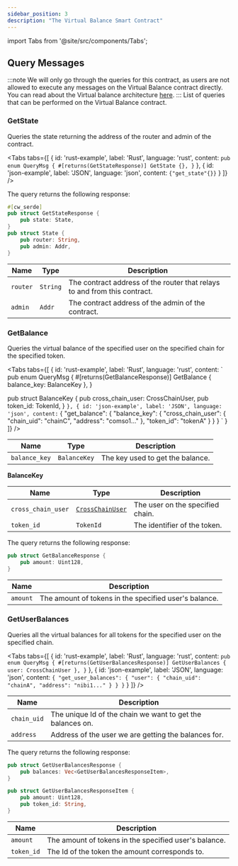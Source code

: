 ```yaml
---
sidebar_position: 3
description: "The Virtual Balance Smart Contract"
---
```

import Tabs from '@site/src/components/Tabs';

## Query Messages 
:::note
We will only go through the queries for this contract, as users are not allowed to execute any messages on the Virtual Balance contract directly.
You can read about the Virtual balance architecture [here](../../Architecture%20Overview/Architecture/Virtual%20Settlement%20Layer/virtual-balances.md).
:::
List of queries that can be performed on the Virtual Balance contract.

### GetState
Queries the state returning the address of the router and admin of the contract.

<Tabs tabs={[
{
id: 'rust-example',
label: 'Rust',
language: 'rust',
content: `
pub enum QueryMsg {
    #[returns(GetStateResponse)]
    GetState {},
}
`
},
{
id: 'json-example',
label: 'JSON',
language: 'json',
content: `
{"get_state"{}}
`
}
]} />

The query returns the following response:

```rust
#[cw_serde]
pub struct GetStateResponse {
    pub state: State,
}
pub struct State {
    pub router: String,
    pub admin: Addr,
}
```

| **Name** | **Type**  | **Description**                                                                     |
|----------|-----------|-------------------------------------------------------------------------------------|
| `router` | `String`  | The contract address of the router that relays to and from this contract.            |
| `admin`  | `Addr`    | The contract address of the admin of the contract.                                   |

### GetBalance 
Queries the virtual balance of the specified user on the specified chain for the specified token.

<Tabs tabs={[
{
id: 'rust-example',
label: 'Rust',
language: 'rust',
content: `
pub enum QueryMsg {
 #[returns(GetBalanceResponse)]
 GetBalance { balance_key: BalanceKey },
}

pub struct BalanceKey {
    pub cross_chain_user: CrossChainUser,
    pub token_id: TokenId,
}
`
},
{
id: 'json-example',
label: 'JSON',
language: 'json',
content: `
{
  "get_balance": {
    "balance_key": {
      "cross_chain_user": {
        "chain_uid": "chainC",
        "address": "comso1..."
      },
      "token_id": "tokenA"
    }
  }
}
`
}
]} />

| **Name**       | **Type**         | **Description**                              |
|----------------|------------------|----------------------------------------------|
| `balance_key`  | `BalanceKey`     | The key used to get the balance.             |

**BalanceKey**

| **Name**            | **Type**          | **Description**   |
|---------------------|-------------------|-----------------------------------------------------------|
| `cross_chain_user`  | [`CrossChainUser`](overview#crosschainuser)  | The user on the specified chain.                          |
| `token_id`          | `TokenId`         | The identifier of the token.                              |



The query returns the following response:

```rust 
pub struct GetBalanceResponse {
    pub amount: Uint128,
}
```
| Name          | Description                       |
|---------------|-----------------------------------|
| `amount`       | The amount of tokens in the specified user's balance. |

### GetUserBalances

Queries all the virtual balances for all tokens for the specified user on the specified chain.

<Tabs tabs={[
{
id: 'rust-example',
label: 'Rust',
language: 'rust',
content: `
pub enum QueryMsg {
    #[returns(GetUserBalancesResponse)]
    GetUserBalances { user: CrossChainUser },
}
`
},
{
id: 'json-example',
label: 'JSON',
language: 'json',
content: `
{
  "get_user_balances": {
    "user": {
      "chain_uid": "chainA",
      "address": "nibi1..."
    }
  }
}
`
}
]} />

| Name          | Description                       |
|---------------|-----------------------------------|
| `chain_uid`       | The unique Id of the chain we want to get the balances on.|
| `address`       | Address of the user we are getting the balances for.|


The query returns the following response:

```rust 
pub struct GetUserBalancesResponse {
    pub balances: Vec<GetUserBalancesResponseItem>,
}

pub struct GetUserBalancesResponseItem {
    pub amount: Uint128,
    pub token_id: String,
}

```
| Name          | Description                       |
|---------------|-----------------------------------|
| `amount`       | The amount of tokens in the specified user's balance. |
| `token_id`       | The Id of the token the amount corresponds to. |
